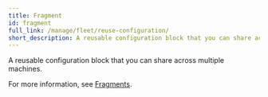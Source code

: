 ```yaml
---
title: Fragment
id: fragment
full_link: /manage/fleet/reuse-configuration/
short_description: A reusable configuration block that you can share across multiple machines.
---
```


A reusable configuration block that you can share across multiple machines.

For more information, see [Fragments](/manage/fleet/reuse-configuration/).
